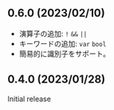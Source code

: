 <!--
## x.x.x (unreleased)

-->

## 0.6.0 (2023/02/10)

- 演算子の追加: `!` `&&` `||`
- キーワードの追加: `var` `bool`
- 簡易的に識別子をサポート。

## 0.4.0 (2023/01/28)

Initial release
